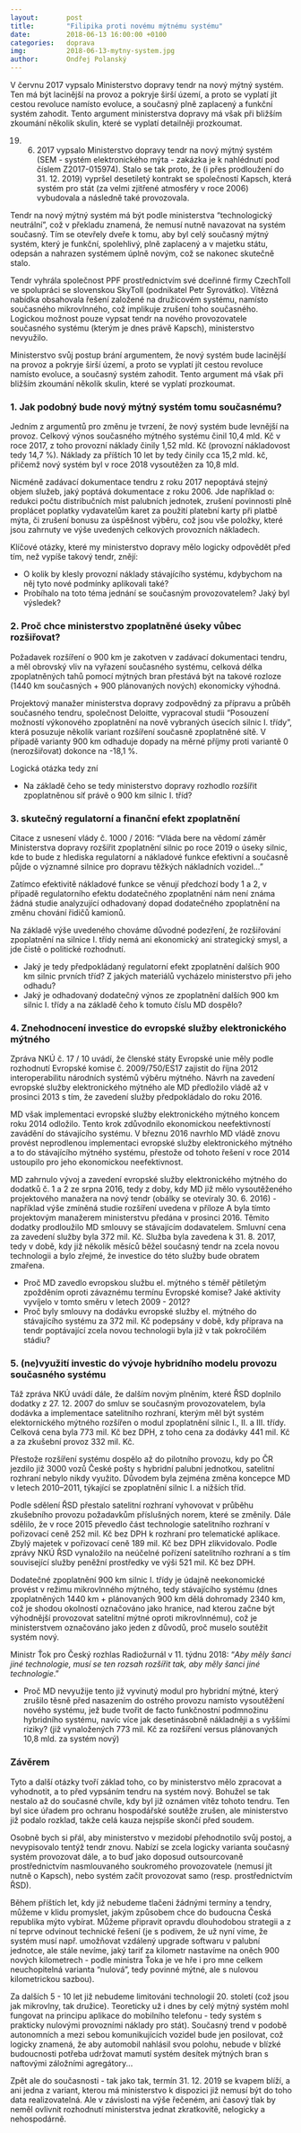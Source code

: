```yaml
---
layout:       post
title:        "Filipika proti novému mýtnému systému"
date:         2018-06-13 16:00:00 +0100
categories:   doprava
img:          2018-06-13-mytny-system.jpg
author:       Ondřej Polanský
---
```

V červnu 2017 vypsalo Ministerstvo dopravy tendr na nový mýtný systém. Ten má být lacinější na provoz a pokryje širší území, a proto se vyplatí jít cestou revoluce namísto evoluce, a současný plně zaplacený a funkční systém zahodit. Tento argument ministerstva dopravy má však při bližším zkoumání několik skulin, které se vyplatí detailněji prozkoumat.
<!--more-->

19. 6. 2017 vypsalo Ministerstvo dopravy tendr na nový mýtný systém (SEM - systém elektronického mýta - zakázka je k nahlédnutí pod číslem Z2017-015974). Stalo se tak proto, že (i přes prodloužení do 31. 12. 2019) vypršel desetiletý kontrakt se společností Kapsch, která systém pro stát (za velmi zjitřené atmosféry v roce 2006) vybudovala a následně také provozovala.  

Tendr na nový mýtný systém má být podle ministerstva “technologický neutrální”, což v překladu znamená, že nemusí nutně navazovat na systém současný. Tím se otevřely dveře k tomu, aby byl celý současný mýtný systém, který je funkční, spolehlivý, plně zaplacený a v majetku státu, odepsán a nahrazen systémem úplně novým, což se nakonec skutečně stalo.

Tendr vyhrála společnost PPF prostřednictvím své dceřinné firmy CzechToll ve spolupráci se slovenskou SkyToll (podnikatel Petr Syrovátko). Vítězná nabídka obsahovala řešení založené na družicovém systému, namísto současného mikrovlnného, což implikuje zrušení toho současného. Logickou možnost pouze vypsat tendr na nového provozovatele současného systému (kterým je dnes právě Kapsch), ministerstvo nevyužilo.

Ministerstvo svůj postup brání argumentem, že nový systém bude lacinější na provoz a pokryje širší území, a proto se vyplatí jít cestou revoluce namísto evoluce, a současný systém zahodit. Tento argument má však při bližším zkoumání několik skulin, které se vyplatí prozkoumat.

### 1. Jak podobný bude nový mýtný systém tomu současnému?

Jedním z argumentů pro změnu je tvrzení, že nový systém bude levnější na provoz. Celkový výnos současného mýtného systému činil 10,4 mld. Kč v roce 2017, z toho provozní náklady činily 1,52 mld. Kč (provozní nákladovost tedy  14,7 %). Náklady za příštích 10 let by tedy činily cca 15,2 mld. kč, přičemž nový systém byl v roce 2018 vysoutěžen za 10,8 mld. 

Nicméně zadávací dokumentace tendru z roku 2017 nepoptává stejný objem služeb, jaký poptává dokumentace z roku 2006. Jde například o: redukci počtu distribučních míst palubních jednotek, zrušení povinnosti plně proplácet poplatky vydavatelům karet za použití
platební karty při platbě mýta, či zrušení bonusu za úspěšnost výběru, což jsou vše položky, které jsou zahrnuty ve výše uvedených celkových provozních nákladech. 

Klíčové otázky, které my ministerstvo dopravy mělo logicky odpovědět před tím, než vypíše takový tendr, znějí:

- O kolik by klesly provozní náklady stávajícího systému, kdybychom na něj tyto nové podmínky aplikovali také? 
- Probíhalo na toto téma jednání se současným provozovatelem? Jaký byl výsledek?
 
### 2. Proč chce ministerstvo zpoplatněné úseky vůbec rozšiřovat? 

Požadavek rozšíření o 900 km je zakotven v zadávací dokumentaci tendru, a měl obrovský vliv na vyřazení současného systému, celková délka zpoplatněných tahů pomocí mýtných bran přestává být na takové rozloze (1440 km současných + 900 plánovaných nových) ekonomicky výhodná. 

Projektový manažer ministerstva dopravy zodpovědný za přípravu a průběh současného tendru, společnost Deloitte, vypracoval studii “Posouzení možností výkonového zpoplatnění na nově vybraných úsecích silnic I. třídy”, která posuzuje několik variant rozšíření současně zpoplatněné sítě. V případě varianty 900 km odhaduje dopady na měrné příjmy proti variantě 0 (nerozšiřovat) dokonce na -18,1 %.

Logická otázka tedy zní
- Na základě čeho se tedy ministerstvo dopravy rozhodlo rozšířit zpoplatněnou síť právě o 900 km silnic I. tříd?

### 3. skutečný regulatorní a finanční efekt zpoplatnění 

Citace z usnesení vlády č. 1000 / 2016: “Vláda bere na vědomí záměr Ministerstva dopravy rozšířit zpoplatnění silnic po roce 2019 o úseky silnic, kde to bude z hlediska regulatorní a nákladové funkce efektivní a současně půjde o významné silnice pro dopravu těžkých nákladních vozidel…”

Zatímco efektivitě nákladové funkce se věnují předchozí body 1 a 2, v případě regulatorního efektu dodatečného zpoplatnění nám není známa žádná studie analyzující odhadovaný dopad dodatečného zpoplatnění na změnu chování řidičů kamionů. 

Na základě výše uvedeného chováme důvodné podezření, že rozšiřování zpoplatnění na silnice I. třídy nemá ani ekonomický ani strategický smysl, a jde čistě o politické rozhodnutí.

- Jaký je tedy předpokládaný regulatorní efekt zpoplatnění dalších 900 km silnic prvních tříd? Z jakých materiálů vycházelo ministerstvo při jeho odhadu?
- Jaký je odhadovaný dodatečný výnos ze zpoplatnění dalších 900 km silnic I. třídy a na základě čeho k tomuto číslu MD dospělo?

### 4. Znehodnocení investice do evropské služby elektronického mýtného

Zpráva NKÚ č. 17 / 10 uvádí, že členské státy Evropské unie měly podle rozhodnutí Evropské komise č. 2009/750/ES17 zajistit do října 2012 interoperabilitu národních systémů výběru mýtného. Návrh na zavedení evropské služby elektronického mýtného ale MD předložilo vládě až v prosinci 2013 s tím, že zavedení služby předpokládalo do roku 2016. 

MD však implementaci evropské služby elektronického mýtného koncem roku 2014
odložilo. Tento krok zdůvodnilo ekonomickou neefektivností zavádění do stávajícího
systému. V březnu 2016 navrhlo MD vládě znovu provést neprodlenou implementaci evropské služby elektronického mýtného a to do stávajícího mýtného systému, přestože od tohoto řešení v roce 2014 ustoupilo pro jeho ekonomickou neefektivnost. 

MD zahrnulo vývoj a zavedení evropské služby elektronického mýtného do dodatků č. 1 a 2 ze srpna 2016, tedy z doby, kdy MD již mělo vysoutěženého projektového manažera na nový tendr (obálky se otevíraly 30. 6. 2016) - například výše zmíněná studie rozšíření uvedena v příloze A byla tímto projektovým manažerem ministerstvu předána v prosinci 2016. Těmito dodatky prodloužilo  MD smlouvy se stávajícím dodavatelem. Smluvní cena za zavedení služby byla 372 mil. Kč. Služba byla zavedena k 31. 8. 2017, tedy v době, kdy již několik měsíců běžel současný tendr na zcela novou technologii a bylo zřejmé, že investice do této služby bude obratem zmařena.

- Proč MD zavedlo evropskou službu el. mýtného s téměř pětiletým zpožděním oproti závaznému termínu Evropské komise? Jaké aktivity vyvíjelo v tomto směru v letech 2009 - 2012?
- Proč byly smlouvy na dodávku evropské služby el. mýtného do stávajícího systému  za 372 mil. Kč podepsány v době, kdy příprava na tendr poptávající zcela novou technologii byla již v tak pokročilém stádiu?

### 5. (ne)využití investic do vývoje hybridního modelu provozu současného systému

Táž zpráva NKÚ uvádí dále, že dalším novým plněním, které ŘSD doplnilo dodatky z 27. 12. 2007 do smluv se současným provozovatelem, byla dodávka a implementace satelitního rozhraní, kterým měl být systém elektornického mýtného  rozšířen o modul zpoplatnění silnic I., II. a III. třídy. Celková cena byla 773 mil. Kč bez DPH, z toho cena za dodávky 441 mil. Kč a za zkušební provoz 332 mil. Kč. 

Přestože rozšíření systému dospělo až do pilotního provozu, kdy po ČR jezdilo již 3000 vozů České pošty s hybridní palubní jednotkou, satelitní rozhraní nebylo nikdy využito. Důvodem byla zejména změna koncepce MD v letech 2010–2011, týkající se zpoplatnění silnic I. a nižších tříd. 

Podle sdělení ŘSD přestalo satelitní rozhraní vyhovovat v průběhu zkušebního provozu požadavkům příslušných norem, které se změnily. Dále sdělilo, že v roce 2015 převedlo část technologie satelitního rozhraní v pořizovací ceně 252 mil. Kč bez DPH k rozhraní pro telematické aplikace. Zbylý majetek v pořizovací ceně 189 mil. Kč bez DPH zlikvidovalo. Podle zprávy NKÚ ŘSD vynaložilo na neúčelné pořízení satelitního rozhraní a s tím související služby peněžní prostředky ve výši 521 mil. Kč bez DPH. 

Dodatečné zpoplatnění 900 km silnic I. třídy je údajně neekonomické provést v režimu mikrovlnného mýtného, tedy stávajícího systému (dnes zpoplatněných 1440 km + plánovaných 900 km dělá dohromady 2340 km, což je shodou okolností označováno jako hranice, nad kterou začne být výhodnější provozovat satelitní mýtné oproti mikrovlnnému), což je ministerstvem označováno jako jeden z důvodů, proč muselo soutěžit systém nový. 

Ministr Ťok pro Český rozhlas Radiožurnál v 11. týdnu 2018: “*Aby měly šanci jiné technologie, musí se ten rozsah rozšířit tak, aby měly šanci jiné technologie*.”

- Proč MD nevyužije tento již vyvinutý modul pro hybridní mýtné, který zrušilo těsně před nasazením do ostrého provozu namísto vysoutěžení nového systému, jež bude tvořit de facto funkčnostní podmnožinu hybridního systému, navíc více jak desetinásobně nákladněji a s vyššími riziky? (již vynaložených 773 mil. Kč za rozšíření versus plánovaných 10,8 mld. za systém nový)

### Závěrem

Tyto a další otázky tvoří  základ toho, co by ministerstvo mělo zpracovat a vyhodnotit, a to před vypsáním tendru na systém nový. Bohužel se tak nestalo až do současné chvíle, kdy byl již oznámen vítěz tohoto tendru. Ten byl sice úřadem pro ochranu hospodářské soutěže zrušen, ale ministerstvo již podalo rozklad, takže celá kauza nejspíše skončí před soudem.

Osobně bych si přál, aby ministerstvo v mezidobí přehodnotilo svůj postoj, a nevypisovalo tentýž tendr znovu. Nabízí se zcela logicky varianta současný systém provozovat dále, a to buď jako doposud outsourcovaně prostřednictvím nasmlouvaného soukromého provozovatele (nemusí jít nutně o Kapsch), nebo systém začít provozovat samo (resp. prostřednictvím ŘSD). 

Během příštích let, kdy již nebudeme tlačeni žádnými termíny a tendry, můžeme v klidu promyslet, jakým způsobem chce do budoucna Česká republika mýto vybírat. Můžeme připravit opravdu dlouhodobou strategii a z ní teprve odvinout technické řešení (je s podivem, že už nyní víme, že systém musí např. umožňovat vzdálený upgrade softwaru v palubní jednotce, ale stále nevíme, jaký tarif za kilometr nastavíme na oněch 900 nových kilometrech - podle ministra Ťoka je ve hře i pro mne celkem neuchopitelná varianta “nulová”, tedy povinné mýtné, ale s nulovou kilometrickou sazbou). 

Za dalších 5 - 10 let již nebudeme limitováni technologií 20. století (což jsou jak mikrovlny, tak družice). Teoreticky už i dnes by celý mýtný systém mohl fungovat na principu aplikace do mobilního telefonu - tedy systém s prakticky nulovými provozními náklady pro stát). Současný trend v podobě autonomních a mezi sebou komunikujících vozidel bude jen posilovat, což logicky znamená, že aby automobil nahlásil svou polohu, nebude v blízké budoucnosti potřeba udržovat mamutí systém desítek mýtných bran s naftovými záložními agregátory...
 
Zpět ale do současnosti - tak jako tak, termín 31. 12. 2019 se kvapem blíží, a ani jedna z variant, kterou má ministerstvo k dispozici již nemusí být do toho data realizovatelná. Ale v závislosti na výše řečeném, ani časový tlak by neměl ovlivnit rozhodnutí ministerstva jednat zkratkovitě, nelogicky a nehospodárně.

